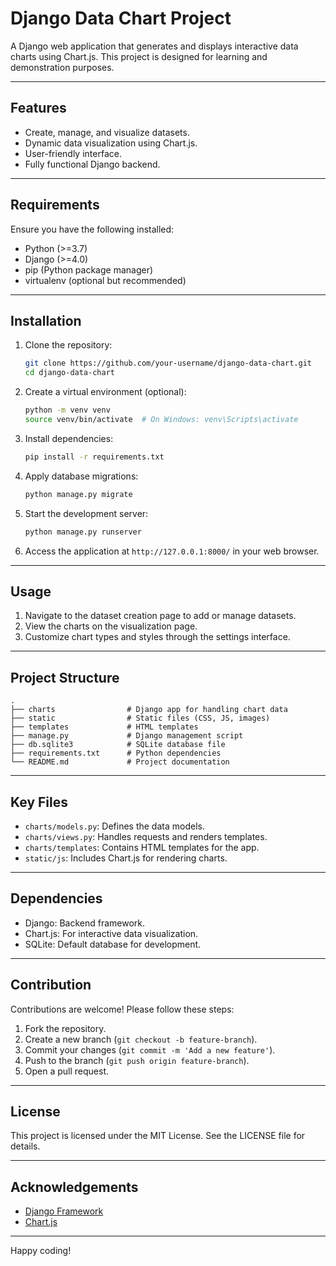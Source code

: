 # Django Data Chart Project

A Django web application that generates and displays interactive data charts using Chart.js. This project is designed for learning and demonstration purposes.

---

## Features
- Create, manage, and visualize datasets.
- Dynamic data visualization using Chart.js.
- User-friendly interface.
- Fully functional Django backend.

---

## Requirements

Ensure you have the following installed:

- Python (>=3.7)
- Django (>=4.0)
- pip (Python package manager)
- virtualenv (optional but recommended)

---

## Installation

1. Clone the repository:
   ```bash
   git clone https://github.com/your-username/django-data-chart.git
   cd django-data-chart
   ```

2. Create a virtual environment (optional):
   ```bash
   python -m venv venv
   source venv/bin/activate  # On Windows: venv\Scripts\activate
   ```

3. Install dependencies:
   ```bash
   pip install -r requirements.txt
   ```

4. Apply database migrations:
   ```bash
   python manage.py migrate
   ```

5. Start the development server:
   ```bash
   python manage.py runserver
   ```

6. Access the application at `http://127.0.0.1:8000/` in your web browser.

---

## Usage

1. Navigate to the dataset creation page to add or manage datasets.
2. View the charts on the visualization page.
3. Customize chart types and styles through the settings interface.

---

## Project Structure

```
.
├── charts                # Django app for handling chart data
├── static                # Static files (CSS, JS, images)
├── templates             # HTML templates
├── manage.py             # Django management script
├── db.sqlite3            # SQLite database file
├── requirements.txt      # Python dependencies
└── README.md             # Project documentation
```

---

## Key Files

- `charts/models.py`: Defines the data models.
- `charts/views.py`: Handles requests and renders templates.
- `charts/templates`: Contains HTML templates for the app.
- `static/js`: Includes Chart.js for rendering charts.

---

## Dependencies

- Django: Backend framework.
- Chart.js: For interactive data visualization.
- SQLite: Default database for development.

---

## Contribution

Contributions are welcome! Please follow these steps:

1. Fork the repository.
2. Create a new branch (`git checkout -b feature-branch`).
3. Commit your changes (`git commit -m 'Add a new feature'`).
4. Push to the branch (`git push origin feature-branch`).
5. Open a pull request.

---

## License

This project is licensed under the MIT License. See the LICENSE file for details.

---

## Acknowledgements

- [Django Framework](https://www.djangoproject.com/)
- [Chart.js](https://www.chartjs.org/)

---

Happy coding!

